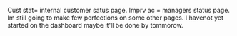 Cust stat= internal customer satus page. 
Imprv ac = managers status page. 
Im still going to make few perfections on some other pages. 
I havenot yet started on the dashboard maybe it'll be done by tommorow. 
